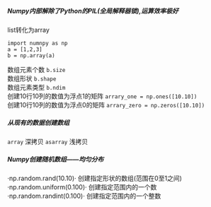 ##### Numpy内部解除了Python的PIL(全局解释器锁),运算效率极好
list转化为array
```
import numnpy as np  
a = [1,2,3]  
b = np.array(a)  
```
数组元素个数
`b.size`      
数组形状
`b.shape`                     
数组元素类型
`b.ndim`                     
创建10行10列的数值为浮点1的矩阵
`arrary_one = np.ones([10.10])`        
创建10行10列的数值为浮点0的矩阵
`arrary_zero = np.zeros([10.10])`  

##### 从现有的数据创建数组
`array`      深拷贝
`asarray`    浅拷贝

##### Numpy创建随机数组——均匀分布
·np.random.rand(10.10)·             创建指定形状的数组(范围在0至1之间)
·np.random.uniform(0.100)·          创建指定范围内的一个数
·np.random.randint(0.100)·          创建指定范围内的一个整数
